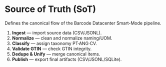 # Source of Truth (SoT)

Defines the canonical flow of the Barcode Datacenter Smart-Mode pipeline.

1. **Ingest** — import source data (CSV/JSONL).
2. **Normalize** — clean and normalize naming/UOM.
3. **Classify** — assign taxonomy PT·ANG·CV.
4. **Validate GTIN** — check GTIN integrity.
5. **Dedupe & Unify** — merge canonical items.
6. **Publish** — export final artifacts (CSV/JSONL/SQLite).
